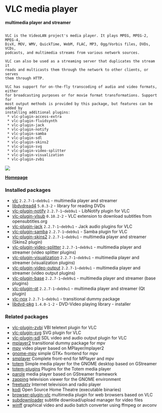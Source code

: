 # VLC media player

__multimedia player and streamer__

```

VLC is the VideoLAN project's media player. It plays MPEG, MPEG-2, MPEG-4,
DivX, MOV, WMV, QuickTime, WebM, FLAC, MP3, Ogg/Vorbis files, DVDs, VCDs,
podcasts, and multimedia streams from various network sources.

VLC can also be used as a streaming server that duplicates the stream it
reads and multicasts them through the network to other clients, or serves
them through HTTP.

VLC has support for on-the-fly transcoding of audio and video formats, either
for broadcasting purposes or for movie format transformations. Support for
most output methods is provided by this package, but features can be added by
installing additional plugins:
 * vlc-plugin-access-extra
 * vlc-plugin-fluidsynth
 * vlc-plugin-jack
 * vlc-plugin-notify
 * vlc-plugin-samba
 * vlc-plugin-sdl
 * vlc-plugin-skins2
 * vlc-plugin-svg
 * vlc-plugin-video-splitter
 * vlc-plugin-visualization
 * vlc-plugin-zvbi

```

[![](https://screenshots.debian.net/thumbnail-with-version/vlc/9001)](https://screenshots.debian.net/screenshot-with-version/vlc/9001)



**[Homepage](http://www.videolan.org/vlc/)**

### Installed packages

* [vlc](https://packages.debian.org/stretch/vlc) `2.2.7-1~deb9u1` - multimedia player and streamer
* [libdvdread4](https://packages.debian.org/stretch/libdvdread4) `5.0.3-2` - library for reading DVDs
* [vlc-plugin-notify](https://packages.debian.org/stretch/vlc-plugin-notify) `2.2.7-1~deb9u1` - LibNotify plugin for VLC
* [vlc-plugin-vlsub](https://packages.debian.org/stretch/vlc-plugin-vlsub) `0.10.2-2` - VLC extension to download subtitles from opensubtitles.org
* [vlc-plugin-jack](https://packages.debian.org/stretch/vlc-plugin-jack) `2.2.7-1~deb9u1` - Jack audio plugins for VLC
* [vlc-plugin-samba](https://packages.debian.org/stretch/vlc-plugin-samba) `2.2.7-1~deb9u1` - Samba plugin for VLC
* [vlc-plugin-skins2](https://packages.debian.org/stretch/vlc-plugin-skins2) `2.2.7-1~deb9u1` - multimedia player and streamer (Skins2 plugin)
* [vlc-plugin-video-splitter](https://packages.debian.org/stretch/vlc-plugin-video-splitter) `2.2.7-1~deb9u1` - multimedia player and streamer (video splitter plugins)
* [vlc-plugin-visualization](https://packages.debian.org/stretch/vlc-plugin-visualization) `2.2.7-1~deb9u1` - multimedia player and streamer (visualization plugins)
* [vlc-plugin-video-output](https://packages.debian.org/stretch/vlc-plugin-video-output) `2.2.7-1~deb9u1` - multimedia player and streamer (video output plugins)
* [vlc-plugin-base](https://packages.debian.org/stretch/vlc-plugin-base) `2.2.7-1~deb9u1` - multimedia player and streamer (base plugins)
* [vlc-plugin-qt](https://packages.debian.org/stretch/vlc-plugin-qt) `2.2.7-1~deb9u1` - multimedia player and streamer (Qt plugin)
* [vlc-nox](https://packages.debian.org/stretch/vlc-nox) `2.2.7-1~deb9u1` - transitional dummy package
* [libdvd-pkg](https://packages.debian.org/stretch/libdvd-pkg) `1.4.0-1-2` - DVD-Video playing library - installer

### Related packages

 * [vlc-plugin-zvbi](https://packages.debian.org/stretch/vlc-plugin-zvbi) VBI teletext plugin for VLC
 * [vlc-plugin-svg](https://packages.debian.org/stretch/vlc-plugin-svg) SVG plugin for VLC
 * [vlc-plugin-sdl](https://packages.debian.org/stretch/vlc-plugin-sdl) SDL video and audio output plugin for VLC
 * [mplayer2](https://packages.debian.org/stretch/mplayer2) transitional dummy package for mpv
 * [mpv](https://packages.debian.org/stretch/mpv) video player based on MPlayer/mplayer2
 * [gnome-mpv](https://packages.debian.org/stretch/gnome-mpv) simple GTK+ frontend for mpv
 * [smplayer](https://packages.debian.org/stretch/smplayer) Complete front-end for MPlayer and mpv
 * [totem](https://packages.debian.org/stretch/totem) Simple media player for the GNOME desktop based on GStreamer
 * [totem-plugins](https://packages.debian.org/stretch/totem-plugins) Plugins for the Totem media player
 * [parole](https://packages.debian.org/stretch/parole) media player based on GStreamer framework
 * [zapping](https://packages.debian.org/stretch/zapping) television viewer for the GNOME environment
 * [freetuxtv](https://packages.debian.org/stretch/freetuxtv) Internet television and radio player
 * [kodi](https://packages.debian.org/stretch/kodi) Open Source Home Theatre (executable binaries)
 * [browser-plugin-vlc](https://packages.debian.org/stretch/browser-plugin-vlc) multimedia plugin for web browsers based on VLC
 * [subdownloader](https://packages.debian.org/stretch/subdownloader) subtitle download/upload manager for video files
 * [winff](https://packages.debian.org/stretch/winff) graphical video and audio batch converter using ffmpeg or avconv
